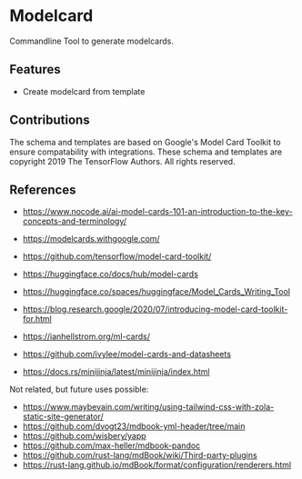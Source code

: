# Modelcard

Commandline Tool to generate modelcards.

## Features

- Create modelcard from template

## Contributions

The schema and templates are based on Google's Model Card Toolkit to ensure compatability with integrations.
These schema and templates are copyright 2019 The TensorFlow Authors. All rights reserved.

## References

- <https://www.nocode.ai/ai-model-cards-101-an-introduction-to-the-key-concepts-and-terminology/>
- <https://modelcards.withgoogle.com/>
- <https://github.com/tensorflow/model-card-toolkit/>
- <https://huggingface.co/docs/hub/model-cards>
- <https://huggingface.co/spaces/huggingface/Model_Cards_Writing_Tool>
- <https://blog.research.google/2020/07/introducing-model-card-toolkit-for.html>
- <https://ianhellstrom.org/ml-cards/>
- <https://github.com/ivylee/model-cards-and-datasheets>

- <https://docs.rs/minijinja/latest/minijinja/index.html>

Not related, but future uses possible:

- <https://www.maybevain.com/writing/using-tailwind-css-with-zola-static-site-generator/>
- <https://github.com/dvogt23/mdbook-yml-header/tree/main>
- <https://github.com/wisbery/yapp>
- <https://github.com/max-heller/mdbook-pandoc>
- <https://github.com/rust-lang/mdBook/wiki/Third-party-plugins>
- <https://rust-lang.github.io/mdBook/format/configuration/renderers.html>
